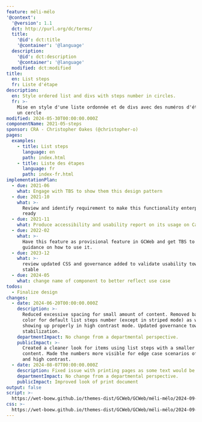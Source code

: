 ```yaml
---
feature: méli-mélo
'@context':
  '@version': 1.1
  dct: http://purl.org/dc/terms/
  title:
    '@id': dct:title
    '@container': '@language'
  description:
    '@id': dct:description
    '@container': '@language'
  modified: dct:modified
title:
  en: List steps
  fr: Liste d'étape
description:
  en: Style ordered list and divs with steps number in circles.
  fr: >-
    Mise en style d'une liste ordonnée et de divs avec des numéros d'étape dans
    un cercle
modified: 2024-05-30T00:00:00.000Z
componentName: 2021-05-steps
sponsor: CRA - Christopher Oakes (@christopher-o)
pages:
  examples:
    - title: List steps
      language: en
      path: index.html
    - title: Liste des étapes
      language: fr
      path: index-fr.html
implementationPlan:
  - due: 2021-06
    what: Engage with TBS to show them this design pattern
  - due: 2021-10
    what: >-
      Review and identify requirement to make this functionality enterprise
      ready
  - due: 2021-11
    what: Produce accessibility and usability report on its usage on Canada.ca
  - due: 2022-02
    what: >-
      Have this feature as provisional feature in GCWeb and get TBS to publish
      guidance on how to use it.
  - due: 2023-12
    what: >-
      review updated CSS and governance added to validate usability toward
      stable
  - due: 2024-05
    what: change name of component to better reflect use case
todos:
  - Finalize design
changes:
  - date: 2024-06-20T00:00:00.000Z
    description: >-
      Reduced excessive spacing for small amount of content. Removed background
      color for default list steps number (except in striped mode) as was not
      showing up properly in high contrast mode. Updated governance towards
      stabilization.
    departmentImpact: No change from a departmental perspective.
    publicImpact: >-
      Created a cleaner look for items using list steps with a smaller amount of
      content. Made the numbers more visible for edge case scenarios of print
      and high contrast.
  - date: 2024-08-07T00:00:00.000Z
    description: Fixed issue with printing pages as some text would be cut off
    departmentImpact: No change from a departmental perspective.
    publicImpact: Improved look of print document
output: false
script: >-
  https://wet-boew.github.io/themes-dist/GCWeb/GCWeb/méli-mélo/2024-09-kejimkujik.js
css: >-
  https://wet-boew.github.io/themes-dist/GCWeb/GCWeb/méli-mélo/2024-09-kejimkujik.css
---
```

